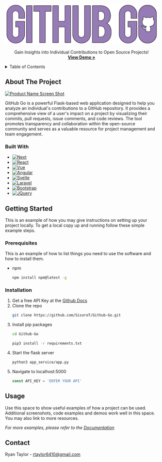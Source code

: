 <!-- PROJECT LOGO -->
<div align="center">
  <a href="https://github.com/SisoroT/Github-Go">
    <img src="images/GitHubGoLogo.png" alt="Logo" width="600px">
  </a>

  <p align="center">
    Gain Insights into Individual Contributions to Open Source Projects!
    <br />
    <a href="https://github.com/SisoroT/Github-Go"><strong>View Demo »</strong></a>
  </p>
</div>

<!-- TABLE OF CONTENTS -->
<details>
  <summary>Table of Contents</summary>
  <ol>
    <li>
      <a href="#about-the-project">About The Project</a>
      <ul>
        <li><a href="#built-with">Built With</a></li>
      </ul>
    </li>
    <li>
      <a href="#getting-started">Getting Started</a>
      <ul>
        <li><a href="#prerequisites">Prerequisites</a></li>
        <li><a href="#installation">Installation</a></li>
      </ul>
    </li>
    <li><a href="#usage">Usage</a></li>
    <li><a href="#roadmap">Roadmap</a></li>
    <li><a href="#contributing">Contributing</a></li>
    <li><a href="#license">License</a></li>
    <li><a href="#contact">Contact</a></li>
    <li><a href="#acknowledgments">Acknowledgments</a></li>
  </ol>
</details>

<!-- ABOUT THE PROJECT -->

## About The Project

[![Product Name Screen Shot][product-screenshot]](https://example.com)

GitHub Go is a powerful Flask-based web application designed to help you analyze an individual's contributions to a GitHub repository. It provides a comprehensive view of a user's impact on a project by visualizing their commits, pull requests, issue comments, and code reviews. The tool promotes transparency and collaboration within the open-source community and serves as a valuable resource for project management and team engagement.

### Built With

-   [![Next][Next.js]][Next-url]
-   [![React][React.js]][React-url]
-   [![Vue][Vue.js]][Vue-url]
-   [![Angular][Angular.io]][Angular-url]
-   [![Svelte][Svelte.dev]][Svelte-url]
-   [![Laravel][Laravel.com]][Laravel-url]
-   [![Bootstrap][Bootstrap.com]][Bootstrap-url]
-   [![JQuery][JQuery.com]][JQuery-url]

<!-- GETTING STARTED -->

## Getting Started

This is an example of how you may give instructions on setting up your project locally.
To get a local copy up and running follow these simple example steps.

### Prerequisites

This is an example of how to list things you need to use the software and how to install them.

-   npm
    ```sh
    npm install npm@latest -g
    ```

### Installation

1. Get a free API Key at the [Github Docs](https://docs.github.com/en/authentication/keeping-your-account-and-data-secure/creating-a-personal-access-token)
2. Clone the repo
    ```sh
    git clone https://github.com/SisoroT/Github-Go.git
    ```
3. Install pip packages
    ```sh
    cd Github-Go
    ```
    ```sh
    pip3 install -r requirements.txt
    ```
4. Start the flask server
    ```sh
    python3 app_service/app.py
    ```
5. Navigate to localhost:5000
    ```js
    const API_KEY = 'ENTER YOUR API'
    ```

<!-- USAGE EXAMPLES -->

## Usage

Use this space to show useful examples of how a project can be used. Additional screenshots, code examples and demos work well in this space. You may also link to more resources.

_For more examples, please refer to the [Documentation](https://example.com)_

<!-- CONTACT -->

## Contact

Ryan Taylor - rtaylor6410@gmail.com

<!-- MARKDOWN LINKS & IMAGES -->
<!-- https://www.markdownguide.org/basic-syntax/#reference-style-links -->

[contributors-shield]: https://img.shields.io/github/contributors/SisoroT/Github-Go.svg?style=for-the-badge
[contributors-url]: https://github.com/SisoroT/Github-Go/graphs/contributors
[forks-shield]: https://img.shields.io/github/forks/SisoroT/Github-Go.svg?style=for-the-badge
[forks-url]: https://github.com/SisoroT/Github-Go/network/members
[stars-shield]: https://img.shields.io/github/stars/SisoroT/Github-Go.svg?style=for-the-badge
[stars-url]: https://github.com/SisoroT/Github-Go/stargazers
[issues-shield]: https://img.shields.io/github/issues/SisoroT/Github-Go.svg?style=for-the-badge
[issues-url]: https://github.com/SisoroT/Github-Go/issues
[license-shield]: https://img.shields.io/github/license/SisoroT/Github-Go.svg?style=for-the-badge
[license-url]: https://github.com/SisoroT/Github-Go/blob/master/LICENSE.txt
[linkedin-shield]: https://img.shields.io/badge/-LinkedIn-black.svg?style=for-the-badge&logo=linkedin&colorB=555
[linkedin-url]: https://linkedin.com/in/linkedin_username
[product-screenshot]: images/screenshot.png
[Next.js]: https://img.shields.io/badge/next.js-000000?style=for-the-badge&logo=nextdotjs&logoColor=white
[Next-url]: https://nextjs.org/
[React.js]: https://img.shields.io/badge/React-20232A?style=for-the-badge&logo=react&logoColor=61DAFB
[React-url]: https://reactjs.org/
[Vue.js]: https://img.shields.io/badge/Vue.js-35495E?style=for-the-badge&logo=vuedotjs&logoColor=4FC08D
[Vue-url]: https://vuejs.org/
[Angular.io]: https://img.shields.io/badge/Angular-DD0031?style=for-the-badge&logo=angular&logoColor=white
[Angular-url]: https://angular.io/
[Svelte.dev]: https://img.shields.io/badge/Svelte-4A4A55?style=for-the-badge&logo=svelte&logoColor=FF3E00
[Svelte-url]: https://svelte.dev/
[Laravel.com]: https://img.shields.io/badge/Laravel-FF2D20?style=for-the-badge&logo=laravel&logoColor=white
[Laravel-url]: https://laravel.com
[Bootstrap.com]: https://img.shields.io/badge/Bootstrap-563D7C?style=for-the-badge&logo=bootstrap&logoColor=white
[Bootstrap-url]: https://getbootstrap.com
[JQuery.com]: https://img.shields.io/badge/jQuery-0769AD?style=for-the-badge&logo=jquery&logoColor=white
[JQuery-url]: https://jquery.com
